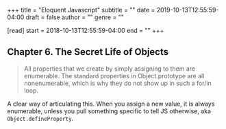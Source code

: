 +++
title = "Eloquent Javascript"
subtitle = ""
date = 2019-10-13T12:55:59-04:00
draft = false
author = ""
genre = ""

[read]
  start = 2018-10-13T12:55:59-04:00
  end = ""
+++

## Chapter 6. The Secret Life of Objects

> All properties that we create by simply assigning to them are enumerable.
> The standard properties in Object.prototype are all nonenumerable,
> which is why they do not show up in such a for/in loop.

A clear way of articulating this. When you assign a new value, it
is always enumerable, unless you pull something specific to tell JS
otherwise, aka `Object.defineProperty`.
